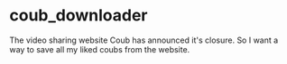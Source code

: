 # coub_downloader
The video sharing website Coub has announced it's closure. So I want a way to save all my liked coubs from the website.
